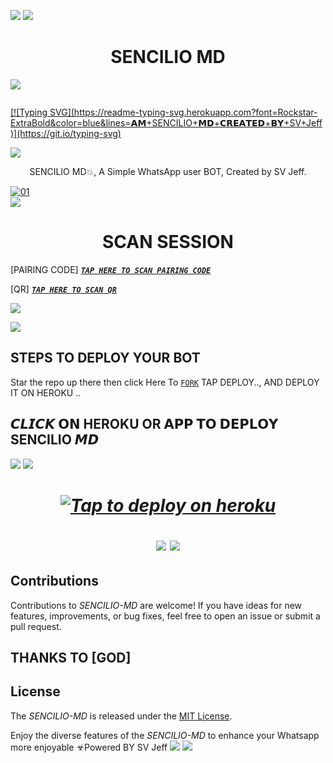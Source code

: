 <a><img src='https://i.imgur.com/LyHic3i.gif'/></a>
<a><img src='https://i.imgur.com/LyHic3i.gif'/></a>
 <h1 align="center"> SENCILIO MD </h1>


<a><img src='https://i.imgur.com/LyHic3i.gif'/></a>
      <p align="center">
  <a href="#"><img src="http://readme-typing-svg.herokuapp.com?color=d1fa02&center=true&vCenter=true&multiline=false&lines=AGUSTA+MD+WHATSAPP+BOT" alt="">
</p>
[![Typing SVG](https://readme-typing-svg.herokuapp.com?font=Rockstar-ExtraBold&color=blue&lines=𝗔𝗠+SENCILIO+𝗠𝗗+𝗖𝗥𝗘𝗔𝗧𝗘𝗗+𝗕𝗬+SV+Jeff)](https://git.io/typing-svg)


<a><img src='https://i.imgur.com/LyHic3i.gif'/></a>
 
<p align="center"> SENCILIO MD💥, A Simple WhatsApp user BOT, Created by SV Jeff.
</p>
<p align="center">


  <a href="https://ibb.co/N6NMDtn"><img src="https://telegra.ph/file/7b83d944b5b1459585b72.jpg" alt="01" border="0" /></a>                     
<a><img src='https://i.imgur.com/LyHic3i.gif'/></a>
 <h1 align="center">  SCAN SESSION </h1>
 

[PAIRING CODE]  ***[`TAP HERE TO SCAN PAIRING CODE`](https://bmw-code-app-c1168f4953cd.herokuapp.com/pair)***


  
 [QR] ***[`TAP HERE TO SCAN QR`](https://bmw-code-app-c1168f4953cd.herokuapp.com/qr)***


<a><img src='https://i.imgur.com/LyHic3i.gif'/></a>

<a><img src='https://i.imgur.com/LyHic3i.gif'/></a>

## STEPS TO DEPLOY YOUR BOT


Star the repo up there then click Here To  [`FORK`](https://github.com/Jeffmsvj52/SENCILIO-MD/fork)
 TAP DEPLOY.., AND DEPLOY IT ON HEROKU ..

## 𝘾𝙇𝙄𝘾𝙆 𝗢𝗡 HEROKU OR 𝗔𝗣𝗣 𝗧𝗢 𝗗𝗘𝗣𝗟𝗢𝗬  SENCILIO 𝙈𝘿

<a><img src='https://i.imgur.com/LyHic3i.gif'/></a>
<a><img src='https://i.imgur.com/LyHic3i.gif'/></a>

 <h1 align="center">

   ***[![Tap to deploy on heroku](https://www.herokucdn.com/deploy/button.svg)](https://dashboard.heroku.com/new?button-url=https://github.com/Jeffmsvj52/SENCILIO-MD&template=https://github.com/Jeffmsvj52/SENCILIO-MD.git)***

<a><img src='https://i.imgur.com/LyHic3i.gif'/></a>
<a><img src='https://i.imgur.com/LyHic3i.gif'/></a>
   
  




## Contributions


Contributions to *SENCILIO-MD* are welcome! If you have ideas for new features, improvements, or bug fixes, feel free to open an issue or submit a pull request.
## THANKS TO [GOD]

## License

The *SENCILIO-MD* is released under the [MIT License](https://opensource.org/licenses/MIT).

Enjoy the diverse features of the *SENCILIO-MD*  to enhance your Whatsapp more enjoyable
☣Powered BY SV Jeff
<a><img src='https://i.imgur.com/LyHic3i.gif'/></a>
<a><img src='https://i.imgur.com/LyHic3i.gif'/></a>

